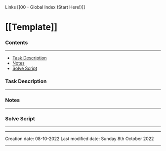 Links [[00 - Global Index (Start Here!)]]

# [[Template]]
### Contents
***
- [Task Description](Template.md#Task%20Description)
- [Notes](Template.md#Notes)
- [Solve Script](Template.md#Solve%20Script)


### Task Description
---

### Notes
---

### Solve Script
---



---
Creation date: 08-10-2022
Last modified date: Sunday 8th October 2022
***
